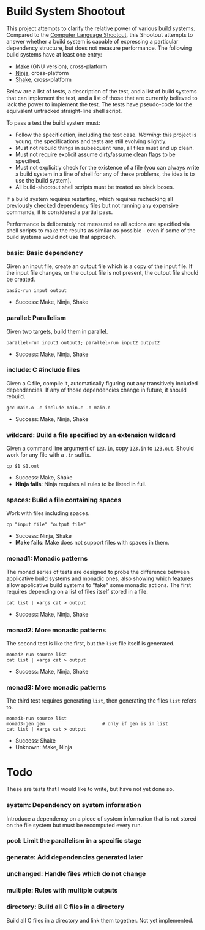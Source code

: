 # Build System Shootout

This project attempts to clarify the relative power of various build systems. Compared to the [Computer Language Shootout](http://benchmarksgame.alioth.debian.org/), this Shootout attempts to answer whether a build system is capable of expressing a particular dependency structure, but does not measure performance. The following build systems have at least one entry:

* [Make](http://www.gnu.org/software/make/) (GNU version), cross-platform
* [Ninja](http://martine.github.io/ninja/), cross-platform
* [Shake](https://github.com/ndmitchell/shake#readme), cross-platform

Below are a list of tests, a description of the test, and a list of build systems that can implement the test, and a list of those that are currently believed to lack the power to implement the test. The tests have pseudo-code for the equivalent untracked straight-line shell script.

To pass a test the build system must:

* Follow the specification, including the test case. _Warning:_ this project is young, the specifications and tests are still evolving slightly.
* Must not rebuild things in subsequent runs, all files must end up clean.
* Must not require explicit assume dirty/assume clean flags to be specified.
* Must not explicitly check for the existence of a file (you can always write a build system in a line of shell for any of these problems, the idea is to use the build system).
* All build-shootout shell scripts must be treated as black boxes.
 
If a build system requires restarting, which requires rechecking all previously checked dependency files but not running any expensive commands, it is considered a partial pass.

Performance is deliberately not measured as all actions are specified via shell scripts to make the results as similar as possible - even if some of the build systems would not use that approach.

### basic: Basic dependency

Given an input file, create an output file which is a copy of the input file. If the input file changes, or the output file is not present, the output file should be created.

    basic-run input output

* Success: Make, Ninja, Shake

### parallel: Parallelism

Given two targets, build them in parallel.

    parallel-run input1 output1; parallel-run input2 output2

* Success: Make, Ninja, Shake

### include: C #include files

Given a C file, compile it, automatically figuring out any transitively included dependencies. If any of those dependencies change in future, it should rebuild.

	gcc main.o -c include-main.c -o main.o

* Success: Make, Ninja, Shake

### wildcard: Build a file specified by an extension wildcard

Given a command line argument of `123.in`, copy `123.in` to `123.out`. Should work for any file with a `.in` suffix.

	cp $1 $1.out

* Success: Make, Shake
* **Ninja fails**: Ninja requires all rules to be listed in full.

### spaces: Build a file containing spaces

Work with files including spaces.

    cp "input file" "output file"

* Success: Ninja, Shake
* **Make fails**: Make does not support files with spaces in them.

### monad1: Monadic patterns

The monad series of tests are designed to probe the difference between applicative build systems and monadic ones, also showing which features allow applicative build systems to "fake" some monadic actions. The first requires depending on a list of files itself stored in a file.

    cat list | xargs cat > output

* Success: Make, Ninja, Shake

### monad2: More monadic patterns

The second test is like the first, but the `list` file itself is generated.

    monad2-run source list
    cat list | xargs cat > output

* Success: Make, Ninja, Shake

### monad3: More monadic patterns

The third test requires generating `list`, then generating the files `list` refers to.

    monad3-run source list
    monad3-gen gen                     # only if gen is in list
    cat list | xargs cat > output

* Success: Shake
* Unknown: Make, Ninja

# Todo

These are tests that I would like to write, but have not yet done so.

### system: Dependency on system information

Introduce a dependency on a piece of system information that is not stored on the file system but must be recomputed every run.

### pool: Limit the parallelism in a specific stage

### generate: Add dependencies generated later

### unchanged: Handle files which do not change

### multiple: Rules with multiple outputs 

### directory: Build all C files in a directory

Build all C files in a directory and link them together. Not yet implemented.

